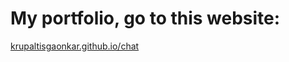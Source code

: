 # My portfolio, go to this website:
<a href = "https://krupaltisgaonkar.github.io/chat">krupaltisgaonkar.github.io/chat</a>
